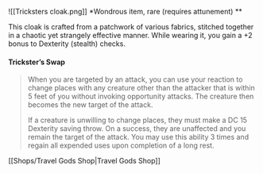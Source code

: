 
![[Tricksters cloak.png]]
*Wondrous item, rare (requires attunement) ** 
  
This cloak is crafted from a patchwork of various fabrics, stitched together in a chaotic yet strangely effective manner. While wearing it, you gain a +2 bonus to Dexterity (stealth) checks.  

#### Trickster’s Swap
>When you are targeted by an attack, you can use your reaction to change places with any creature other than the attacker that is within 5 feet of you without invoking opportunity attacks. The creature then becomes the new target of the attack.  
>
>If a creature is unwilling to change places, they must make a DC 15 Dexterity saving throw. On a success, they are unaffected and you remain the target of the attack. You may use this ability 3 times and regain all expended uses upon completion of a long rest.

[[Shops/Travel Gods Shop|Travel Gods Shop]]

